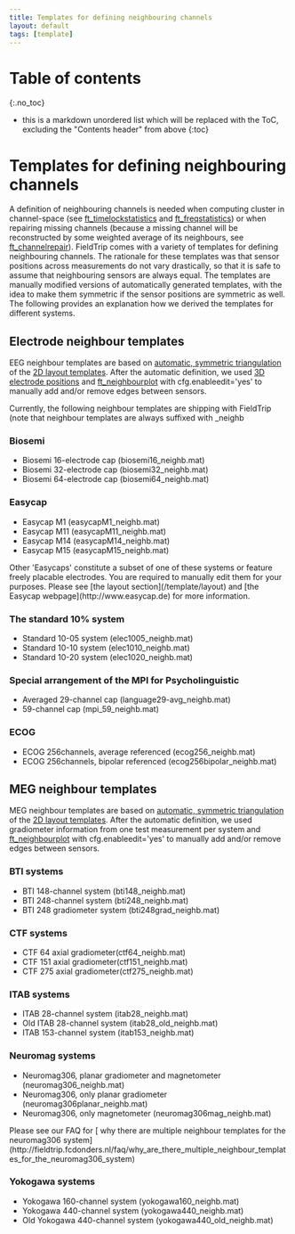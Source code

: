 ```yaml
---
title: Templates for defining neighbouring channels
layout: default
tags: [template]
---
```


# Table of contents
{:.no_toc}

* this is a markdown unordered list which will be replaced with the ToC, excluding the "Contents header" from above
{:toc}

# Templates for defining neighbouring channels

A definition of neighbouring channels is needed when computing cluster in channel-space (see [ft_timelockstatistics](/reference/ft_timelockstatistics) and [ft_freqstatistics](/reference/ft_freqstatistics)) or when repairing missing channels (because a missing channel will be reconstructed by some weighted average of its neighbours, see [ft_channelrepair](/reference/ft_channelrepair)). FieldTrip comes with a variety of templates for defining neighbouring channels.  The rationale for these templates was that sensor positions across measurements do not vary drastically, so that it is safe to assume that neighbouring sensors are always equal. The templates are manually modified versions of automatically generated templates, with the idea to make them symmetric if the sensor positions are symmetric as well. The following provides an explanation how we derived the templates for different systems.

## Electrode neighbour templates

EEG neighbour templates are based on [automatic, symmetric triangulation](http://fieldtrip.fcdonders.nl/faq/how_does_ft_prepare_neighbours_work) of the [2D layout templates](http://fieldtrip.fcdonders.nl/template/layout). After the automatic definition, we used [3D electrode positions](http://fieldtrip.fcdonders.nl/template/electrode) and [ft_neighbourplot](/reference/ft_neighbourplot) with cfg.enableedit='yes' to manually add and/or remove edges between sensors.

Currently, the following neighbour templates are shipping with FieldTrip (note that neighbour templates are always suffixed with _neighb

### Biosemi

*  Biosemi 16-electrode cap (biosemi16_neighb.mat)
*  Biosemi 32-electrode cap (biosemi32_neighb.mat)
*  Biosemi 64-electrode cap (biosemi64_neighb.mat)

### Easycap

*  Easycap M1 (easycapM1_neighb.mat)
*  Easycap M11 (easycapM11_neighb.mat)
*  Easycap M14 (easycapM14_neighb.mat)
*  Easycap M15 (easycapM15_neighb.mat)

<div class="alert-info">
Other 'Easycaps' constitute a subset of one of these systems or feature freely placable electrodes. You are required to manually edit them for your purposes. Please see [the layout section](/template/layout) and [the Easycap webpage](http://www.easycap.de) for more information.
</div>

###  The standard 10% system

*  Standard 10-05 system (elec1005_neighb.mat)
*  Standard 10-10 system (elec1010_neighb.mat)
*  Standard 10-20 system (elec1020_neighb.mat)

###  Special arrangement of the MPI for Psycholinguistic

*  Averaged 29-channel cap (language29-avg_neighb.mat)
*  59-channel cap (mpi_59_neighb.mat)

###  ECOG

*  ECOG 256channels, average referenced (ecog256_neighb.mat)
*  ECOG 256channels, bipolar referenced (ecog256bipolar_neighb.mat)

## MEG neighbour templates

MEG neighbour templates are based on [automatic, symmetric triangulation](http://fieldtrip.fcdonders.nl/faq/how_does_ft_prepare_neighbours_work) of the [2D layout templates](http://fieldtrip.fcdonders.nl/template/layout). After the automatic definition, we used gradiometer information from one test measurement per system and [ft_neighbourplot](/reference/ft_neighbourplot) with cfg.enableedit='yes' to manually add and/or remove edges between sensors.

###  BTI systems

*  BTI 148-channel system (bti148_neighb.mat)
*  BTI 248-channel system (bti248_neighb.mat)
*  BTI 248 gradiometer system (bti248grad_neighb.mat)

###  CTF systems

*  CTF 64 axial gradiometer(ctf64_neighb.mat)
*  CTF 151 axial gradiometer(ctf151_neighb.mat)
*  CTF 275 axial gradiometer(ctf275_neighb.mat)

### ITAB systems

*  ITAB 28-channel system (itab28_neighb.mat)
*  Old ITAB 28-channel system (itab28_old_neighb.mat)
*  ITAB 153-channel system (itab153_neighb.mat)

### Neuromag systems

*  Neuromag306, planar gradiometer and magnetometer (neuromag306_neighb.mat)
*  Neuromag306, only planar gradiometer (neuromag306planar_neighb.mat)
*  Neuromag306, only magnetometer (neuromag306mag_neighb.mat)

<div class="alert-info">
Please see our FAQ for [ why there are multiple neighbour templates for the neuromag306 system](http://fieldtrip.fcdonders.nl/faq/why_are_there_multiple_neighbour_templates_for_the_neuromag306_system)
</div>

### Yokogawa systems

*  Yokogawa 160-channel system (yokogawa160_neighb.mat)
*  Yokogawa 440-channel system (yokogawa440_neighb.mat)
*  Old Yokogawa 440-channel system (yokogawa440_old_neighb.mat)
